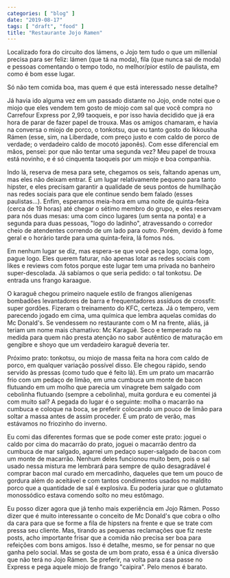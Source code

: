```yaml
---
categories: [ "blog" ]
date: "2019-08-17"
tags: [ "draft", "food" ]
title: "Restaurante Jojo Ramen"
---
```

Localizado fora do circuito dos lámens, o Jojo tem tudo o que um
millenial precisa para ser feliz: lámen (que tá na moda), fila (que
nunca sai de moda) e pessoas comentando o tempo todo, no melhor/pior
estilo de paulista, em como é bom esse lugar.

Só não tem comida boa, mas quem é que está interessado nesse detalhe?

Já havia ido alguma vez em um passado distante no Jojo, onde notei
que o miojo que eles vendem tem gosto de miojo com sal que você compra
no Carrefour Express por 2,99 taoqueis, e por isso havia decidido que
já era hora de parar de fazer papel de trouxa. Mas os amigos chamaram,
e havia na conversa o miojo de porco, o tonkotsu, que eu tanto gosto do
Ikkousha Rámen (esse, sim, na Liberdade, com preço justo e com caldo
de porco de verdade; o verdadeiro caldo de mocotó japonês). Com esse
diferencial em mãos, pensei: por que não tentar uma segunda vez? Meu
papel de trouxa está novinho, e é só cinquenta taoqueis por um miojo
e boa companhia.

Indo lá, reserva de mesa para sete, chegamos os seis, faltando apenas
um, mas eles não deixam entrar. É um lugar relativamente pequeno para
tanto hipster, e eles precisam garantir a qualidade de seus pontos de
humilhação nas redes sociais para que ele continue sendo bem falado
(esses paulistas...). Enfim, esperamos meia-hora em uma noite de
quinta-feira (cerca de 19 horas) até chegar o sétimo membro do grupo,
e eles reservam para nós duas mesas: uma com cinco lugares (um senta na
ponta) e a segunda para duas pessoas, "logo do ladinho", atravessando
o corredor cheio de atendentes correndo de um lado para outro. Porém,
devido à fome geral e o horário tarde para uma quinta-feira, lá fomos
nós.

Em nenhum lugar se diz, mas espera-se que você peça logo, coma logo,
pague logo. Eles querem faturar, não apenas lotar as redes sociais com
likes e reviews com fotos porque este lugar tem uma privada no banheiro
super-descolada. Já sabíamos o que seria pedido: o tal tonkotsu. De
entrada uns frango karaague.

O karaguê chegou primeiro naquele estilo de frangos alienígenas
bombadões levantadores de barra e frequentadores assíduos de crossfit:
super gordões. Fizeram o treinamento do KFC, certeza. Já o tempero,
vem parecendo jogado em cima, uma química que lembra aquelas comidas do
Mc Donald's. Se vendessem no restaurante com o M na frente, aliás, já
teriam um nome mais chamativo: Mc Karaguê. Seco e temperado na medida
para quem não presta atenção no sabor autêntico de maturação em
gengibre e shoyo que um verdadeiro karaguê deveria ter.

Próximo prato: tonkotsu, ou miojo de massa feita na hora com caldo
de porco, em qualquer variação possível disso. Ele chegou rápido,
sendo servido às pressas (como tudo que é feito lá). Em um prato um
macarrão frio com um pedaço de limão, em uma cumbuca um monte de
bacon flutuando em um molho que parecia um vinagrete bem salgado com
cebolinha flutuando (sempre a cebolinha), muita gordura e eu comentei
já com muito sal? A pegada do lugar é o seguinte: molha o macarrão
na cumbuca e coloque na boca, se preferir colocando um pouco de limão
para soltar a massa antes de assim proceder. É um prato de verão,
mas estávamos no friozinho do inverno.

Eu comi das diferentes formas que se pode comer este prato: joguei
o caldo por cima do macarrão do prato, joguei o macarrão dentro da
cumbuca de mar salgado, agarrei um pedaço super-salgado de bacon com um
monte de macarrão. Nenhum deles funcionou muito bem, pois o sal usado
nessa mistura me lembrará para sempre de quão desagradável é comprar
bacon mal curado em mercadinho, daqueles que tem um pouco de gordura
além do aceitável e com tantos condimentos usados no maldito porco
que a quantidade de sal é explosiva. Eu poderia jurar que o glutamato
monossódico estava comendo solto no meu estômago.

Eu posso dizer agora que já tenho mais experiência em Jojo Rámen. Posso
dizer que é muito interessante o conceito de Mc Donald's que cobra o
olho da cara para que se forme a fila de hipsters na frente e que se
trate com pressa seu cliente. Mas, tirando as pequenas reclamações
que fiz neste posts, acho importante frisar que a comida não precisa
ser boa para refeições com bons amigos. Isso é detalhe, mesmo,
se for pensar no que ganha pelo social. Mas se gosta de um bom prato,
essa é a única diversão que não terá no Jojo Rámen. Se preferir,
na volta para casa passe no Express e pega aquele miojo de frango
"caipira". Pelo menos é barato.
